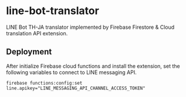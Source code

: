 # line-bot-translator
LINE Bot TH-JA translator implemented by Firebase Firestore & Cloud translation API extension.

## Deployment
After initialize Firebase cloud functions and install the extension, set the following variables to connect to LINE messaging API.

```
firebase functions:config:set line.apikey="LINE_MESSAGING_API_CHANNEL_ACCESS_TOKEN"
```
